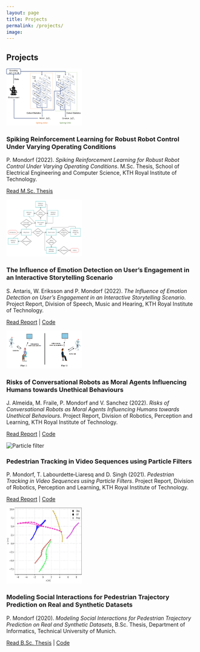 ```yaml
---
layout: page
title: Projects
permalink: /projects/
image:
---
```


## Projects


<div class="publication-entry">

  <!-- Image -->
  <img src="../assets/img/projects/FS_DDPG.png" alt="Storyflow" class="publication-image" style="width: 200px; height: 150px; margin-right: 20px;">

  <!-- Text Info -->
  <div class="publication-info">

<h3>Spiking Reinforcement Learning for Robust Robot Control Under Varying Operating Conditions</h3>

<p>P. Mondorf (2022). <i>Spiking Reinforcement Learning for Robust Robot Control Under Varying Operating Conditions</i>. M.Sc. Thesis, School of Electrical Engineering and Computer Science, KTH Royal Institute of Technology.</p> 
<p><a href="https://github.com/PMMon/SpikingRL_RobustControl/blob/main/MSc_Thesis_PhilippMondorf.pdf">Read M.Sc. Thesis</a></p>

  </div>

</div>


<div class="publication-entry">

  <!-- Image -->
  <img src="../assets/img/projects/emotion_user_engagement_storyflow.png" alt="Storyflow" class="publication-image" style="width: 200px; height: 150px; margin-right: 20px;">

  <!-- Text Info -->
  <div class="publication-info">

<h3>The Influence of Emotion Detection on User’s Engagement in an Interactive Storytelling Scenario</h3>

<p>S. Antaris, W. Eriksson and P. Mondorf (2022). <i>The Influence of Emotion Detection on User’s Engagement in an Interactive Storytelling Scenario</i>. Project Report, Division of Speech, Music and Hearing, KTH Royal Institute of Technology.</p> 
<p><a href="https://github.com/PMMon/ERStoryteller/blob/main/ProjectReport.pdf">Read Report</a> | <a href="https://github.com/PMMon/ERStoryteller">Code</a></p>

  </div>

</div>

<div class="publication-entry">

  <!-- Image -->
  <img src="../assets/img/projects/Furhat_experimental_setup.png" alt="Experimental setup" class="publication-image" style="width: 200px; height: 100px; margin-right: 20px;">

  <!-- Text Info -->
  <div class="publication-info">

<h3>Risks of Conversational Robots as Moral Agents Influencing Humans towards Unethical Behaviours</h3>

J. Almeida, M. Fraile, P. Mondorf and V. Sanchez (2022). <i>Risks of Conversational Robots as Moral Agents Influencing Humans towards Unethical Behaviours</i>. Project Report, Division of Robotics, Perception and Learning, KTH Royal Institute of Technology.</p>    
<p><a href="https://github.com/PMMon/PersuasiveFurhat/blob/main/ProjectReport.pdf">Read Report</a> | <a href="https://github.com/PMMon/PersuasiveFurhat">Code</a></p> 

  </div>

</div>

<div class="publication-entry">

  <!-- Image -->
  <img src="../assets/img/projects/ParticleFilter_ICM_model.gif" alt="Particle filter" class="publication-image" style="width: 200px; height: 110px; margin-right: 20px;">

  <!-- Text Info -->
  <div class="publication-info">

<h3>Pedestrian Tracking in Video Sequences using Particle Filters</h3>

<p>P. Mondorf, T. Labourdette‑Liaresq and D. Singh (2021). <i>Pedestrian Tracking in Video Sequences using Particle Filters</i>. Project Report, Division of Robotics, Perception and Learning, KTH Royal Institute of Technology.</p>  
<p><a href="https://github.com/PMMon/PedestrianTracking_PF/blob/master/EL2320_ProjectReport_PhilippMondorf.pdf">Read Report</a> | <a href="https://github.com/PMMon/PedestrianTracking_PF">Code</a></p> 

  </div>

</div>

<div class="publication-entry">

  <!-- Image -->
  <img src="../assets/img/projects/Social_LSTM_Model_Predictions.png" alt="Social LSTM Model Predictions" class="publication-image" style="width: 200px; height: 200px; margin-right: 20px;">

  <!-- Text Info -->
  <div class="publication-info">

<h3>Modeling Social Interactions for Pedestrian Trajectory Prediction on Real and Synthetic Datasets</h3>

<p>P. Mondorf (2020). <i>Modeling Social Interactions for Pedestrian Trajectory Prediction on Real and Synthetic Datasets</i>, B.Sc. Thesis, Department of Informatics, Technical University of Munich.</p>   
<p><a href="https://github.com/PMMon/Thesis_Social_Interactions/blob/master/Bachelor_Thesis_Philipp_Mondorf.pdf">Read B.Sc. Thesis</a> | <a href="https://github.com/PMMon/Thesis_Social_Interactions)">Code</a></p>  

  </div>

</div>



